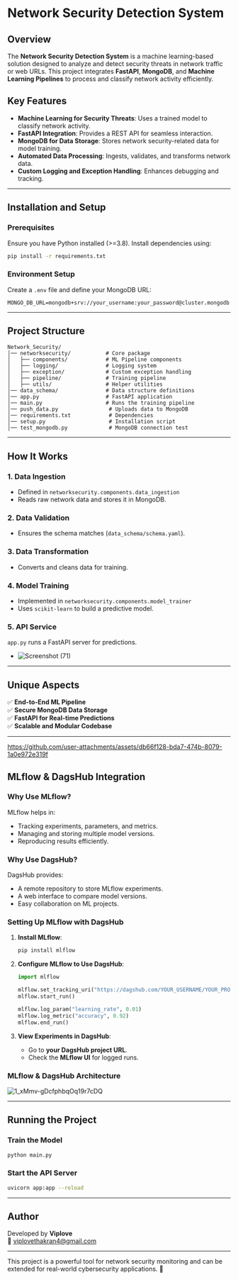 # Network Security Detection System

## Overview

The **Network Security Detection System** is a machine learning-based solution designed to analyze and detect security threats in network traffic or web URLs. This project integrates **FastAPI**, **MongoDB**, and **Machine Learning Pipelines** to process and classify network activity efficiently.

## Key Features

- **Machine Learning for Security Threats**: Uses a trained model to classify network activity.
- **FastAPI Integration**: Provides a REST API for seamless interaction.
- **MongoDB for Data Storage**: Stores network security-related data for model training.
- **Automated Data Processing**: Ingests, validates, and transforms network data.
- **Custom Logging and Exception Handling**: Enhances debugging and tracking.

---

## Installation and Setup

### Prerequisites
Ensure you have Python installed (>=3.8). Install dependencies using:

```bash
pip install -r requirements.txt
```

### Environment Setup
Create a `.env` file and define your MongoDB URL:
```env
MONGO_DB_URL=mongodb+srv://your_username:your_password@cluster.mongodb.net
```

---

## Project Structure

```
Network_Security/
│── networksecurity/           # Core package
│   ├── components/            # ML Pipeline components
│   ├── logging/               # Logging system
│   ├── exception/             # Custom exception handling
│   ├── pipeline/              # Training pipeline
│   ├── utils/                 # Helper utilities
│── data_schema/               # Data structure definitions
│── app.py                     # FastAPI application
│── main.py                    # Runs the training pipeline
│── push_data.py                # Uploads data to MongoDB
│── requirements.txt            # Dependencies
│── setup.py                    # Installation script
│── test_mongodb.py             # MongoDB connection test
```

---

## How It Works

### 1. **Data Ingestion**
- Defined in `networksecurity.components.data_ingestion`
- Reads raw network data and stores it in MongoDB.

### 2. **Data Validation**
- Ensures the schema matches (`data_schema/schema.yaml`).

### 3. **Data Transformation**
- Converts and cleans data for training.

### 4. **Model Training**
- Implemented in `networksecurity.components.model_trainer`
- Uses `scikit-learn` to build a predictive model.

### 5. **API Service**
`app.py` runs a FastAPI server for predictions.
- ![Screenshot (71)](https://github.com/user-attachments/assets/c43d1914-219e-4d41-a5a0-c071dc4b5eff)

---

## Unique Aspects

✅ **End-to-End ML Pipeline**  
✅ **Secure MongoDB Data Storage**  
✅ **FastAPI for Real-time Predictions**  
✅ **Scalable and Modular Codebase**  

---


https://github.com/user-attachments/assets/db66f128-bda7-474b-8079-1a0e972e319f


## MLflow & DagsHub Integration

### Why Use MLflow?
MLflow helps in:
- Tracking experiments, parameters, and metrics.
- Managing and storing multiple model versions.
- Reproducing results efficiently.

### Why Use DagsHub?
DagsHub provides:
- A remote repository to store MLflow experiments.
- A web interface to compare model versions.
- Easy collaboration on ML projects.

### Setting Up MLflow with DagsHub

1. **Install MLflow**:
   ```bash
   pip install mlflow
   ```

2. **Configure MLflow to Use DagsHub**:
   ```python
   import mlflow

   mlflow.set_tracking_uri("https://dagshub.com/YOUR_USERNAME/YOUR_PROJECT.mlflow")
   mlflow.start_run()

   mlflow.log_param("learning_rate", 0.01)
   mlflow.log_metric("accuracy", 0.92)
   mlflow.end_run()
   ```

3. **View Experiments in DagsHub**:
   - Go to **your DagsHub project URL**.
   - Check the **MLflow UI** for logged runs.

### MLflow & DagsHub Architecture
![1_xMmv-gDcfphbqOq19r7cDQ](https://github.com/user-attachments/assets/e67bda43-785d-4a23-bc75-43055781eed4)


---

## Running the Project

### Train the Model
```bash
python main.py
```

### Start the API Server
```bash
uvicorn app:app --reload
```

---

## Author
Developed by **Viplove**  
📧 viplovethakran4@gmail.com  

---

This project is a powerful tool for network security monitoring and can be extended for real-world cybersecurity applications. 🚀
